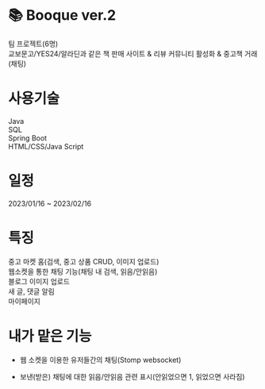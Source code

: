 # 📚 Booque ver.2
팀 프로젝트(6명) </br>
교보문고/YES24/알라딘과 같은 책 판매 사이트 & 리뷰 커뮤니티 활성화 & 중고책 거래(채팅)
# 사용기술
Java </br>
SQL </br>
Spring Boot </br>
HTML/CSS/Java Script
# 일정
2023/01/16 ~ 2023/02/16 </br>
# 특징
중고 마켓 홈(검색, 중고 상품 CRUD, 이미지 업로드) </br>
웹소켓을 통한 채팅 기능(채팅 내 검색, 읽음/안읽음) </br>
블로그 이미지 업로드 </br>
새 글, 댓글 알림 </br>
마이페이지
# 내가 맡은 기능
- 웹 소켓을 이용한 유저들간의 채팅(Stomp websocket)

- 보낸(받은) 채팅에 대한 읽음/안읽음 관련 표시(안읽었으면 1, 읽었으면 사라짐)
